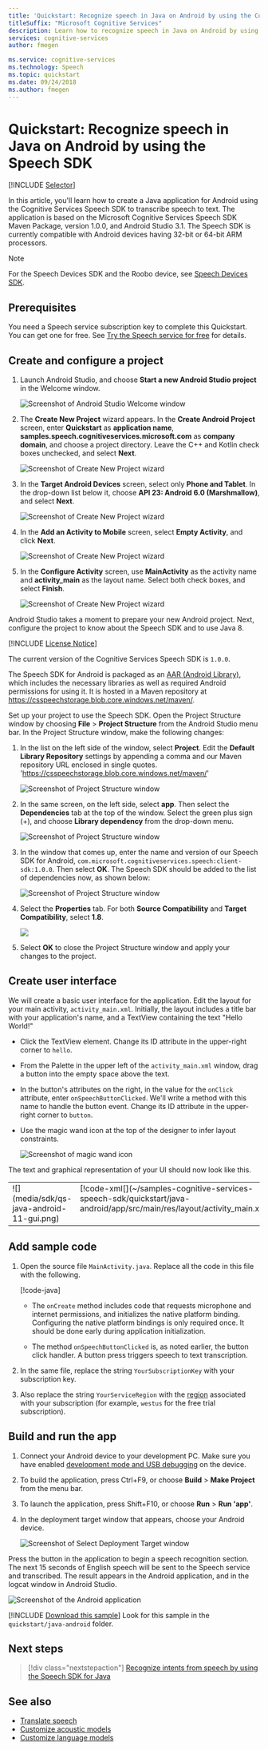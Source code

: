 ```yaml
---
title: 'Quickstart: Recognize speech in Java on Android by using the Cognitive Services Speech SDK'
titleSuffix: "Microsoft Cognitive Services"
description: Learn how to recognize speech in Java on Android by using the Cognitive Services Speech SDK
services: cognitive-services
author: fmegen

ms.service: cognitive-services
ms.technology: Speech
ms.topic: quickstart
ms.date: 09/24/2018
ms.author: fmegen
---
```


# Quickstart: Recognize speech in Java on Android by using the Speech SDK

[!INCLUDE [Selector](../../../includes/cognitive-services-speech-service-quickstart-selector.md)]

In this article, you'll learn how to create a Java application for Android using the Cognitive Services Speech SDK to transcribe speech to text.
The application is based on the Microsoft Cognitive Services Speech SDK Maven Package, version 1.0.0, and Android Studio 3.1.
The Speech SDK is currently compatible with Android devices having 32-bit or 64-bit ARM processors.

> [!NOTE]
> For the Speech Devices SDK and the Roobo device, see [Speech Devices SDK](speech-devices-sdk.md).

## Prerequisites

You need a Speech service subscription key to complete this Quickstart. You can get one for free. See [Try the Speech service for free](get-started.md) for details.

## Create and configure a project

1. Launch Android Studio, and choose **Start a new Android Studio project** in the Welcome window.

    ![Screenshot of Android Studio Welcome window](media/sdk/qs-java-android-01-start-new-android-studio-project.png)

1. The **Create New Project** wizard appears. In the **Create Android Project** screen, enter **Quickstart** as **application name**, **samples.speech.cognitiveservices.microsoft.com** as **company domain**, and choose a project directory. Leave the C++ and Kotlin check boxes unchecked, and select **Next**.

   ![Screenshot of Create New Project wizard](media/sdk/qs-java-android-02-create-android-project.png)

1. In the **Target Android Devices** screen, select only **Phone and Tablet**. In the drop-down list below it, choose **API 23: Android 6.0 (Marshmallow)**, and select **Next**.

   ![Screenshot of Create New Project wizard](media/sdk/qs-java-android-03-target-android-devices.png)

1. In the **Add an Activity to Mobile** screen, select **Empty Activity**, and click **Next**.

   ![Screenshot of Create New Project wizard](media/sdk/qs-java-android-04-add-an-activity-to-mobile.png)

1. In the **Configure Activity** screen, use **MainActivity** as the activity name and **activity\_main** as the layout name. Select both check boxes, and select **Finish**.

   ![Screenshot of Create New Project wizard](media/sdk/qs-java-android-05-configure-activity.png)

Android Studio takes a moment to prepare your new Android project. Next, configure the project to know about the Speech SDK and to use Java 8.

[!INCLUDE [License Notice](../../../includes/cognitive-services-speech-service-license-notice.md)]

The current version of the Cognitive Services Speech SDK is `1.0.0`.

The Speech SDK for Android is packaged as an [AAR (Android Library)](https://developer.android.com/studio/projects/android-library), which includes the necessary libraries as well as required Android permissions for using it.
It is hosted in a Maven repository at https://csspeechstorage.blob.core.windows.net/maven/.

Set up your project to use the Speech SDK. Open the Project Structure window by choosing **File** > **Project Structure** from the Android Studio menu bar. In the Project Structure window, make the following changes: 

1. In the list on the left side of the window, select **Project**. Edit the **Default Library Repository** settings by appending a comma and our Maven repository URL enclosed in single quotes. 'https://csspeechstorage.blob.core.windows.net/maven/'

   ![Screenshot of Project Structure window](media/sdk/qs-java-android-06-add-maven-repository.png)

1. In the same screen, on the left side, select **app**. Then select the **Dependencies** tab at the top of the window. Select the green plus sign (+), and choose **Library dependency** from the drop-down menu.

   ![Screenshot of Project Structure window](media/sdk/qs-java-android-07-add-module-dependency.png)

1. In the window that comes up, enter the name and version of our Speech SDK for Android, `com.microsoft.cognitiveservices.speech:client-sdk:1.0.0`. Then select **OK**.
   The Speech SDK should be added to the list of dependencies now, as shown below:

   ![Screenshot of Project Structure window](media/sdk/qs-java-android-08-dependency-added-1.0.0.png)

1. Select the **Properties** tab. For both **Source Compatibility** and **Target Compatibility**, select **1.8**.

   ![](media/sdk/qs-java-android-09-dependency-added.png)

1. Select **OK** to close the Project Structure window and apply your changes to the project.

## Create user interface

We will create a basic user interface for the application. Edit the layout for your main activity, `activity_main.xml`. Initially, the layout includes a title bar with your application's name, and a TextView containing the text "Hello World!"

* Click the TextView element. Change its ID attribute in the upper-right corner to `hello`.

* From the Palette in the upper left of the `activity_main.xml` window, drag a button into the empty space above the text.

* In the button's attributes on the right, in the value for the `onClick` attribute, enter `onSpeechButtonClicked`. We'll write a method with this name to handle the button event.  Change its ID attribute in the upper-right corner to `button`.

* Use the magic wand icon at the top of the designer to infer layout constraints.

  ![Screenshot of magic wand icon](media/sdk/qs-java-android-10-infer-layout-constraints.png)

The text and graphical representation of your UI should now look like this.

<table>
<tr>
<td valign="top">
![](media/sdk/qs-java-android-11-gui.png)
</td>
<td valign="top">
[!code-xml[](~/samples-cognitive-services-speech-sdk/quickstart/java-android/app/src/main/res/layout/activity_main.xml)]
</td>
</tr>
</table>

## Add sample code

1. Open the source file `MainActivity.java`. Replace all the code in this file with the following.

   [!code-java[](~/samples-cognitive-services-speech-sdk/quickstart/java-android/app/src/main/java/com/microsoft/cognitiveservices/speech/samples/quickstart/MainActivity.java#code)]

   * The `onCreate` method includes code that requests microphone and internet permissions, and initializes the native platform binding. Configuring the native platform bindings is only required once. It should be done early during application initialization.
   
   * The method `onSpeechButtonClicked` is, as noted earlier, the button click handler. A button press triggers speech to text transcription.

1. In the same file, replace the string `YourSubscriptionKey` with your subscription key.

1. Also replace the string `YourServiceRegion` with the [region](regions.md) associated with your subscription (for example, `westus` for the free trial subscription).

## Build and run the app

1. Connect your Android device to your development PC. Make sure you have enabled [development mode and USB debugging](https://developer.android.com/studio/debug/dev-options) on the device.

1. To build the application, press Ctrl+F9, or choose **Build** > **Make Project** from the menu bar.

1. To launch the application, press Shift+F10, or choose **Run** > **Run 'app'**.

1. In the deployment target window that appears, choose your Android device.

   ![Screenshot of Select Deployment Target window](media/sdk/qs-java-android-12-deploy.png)

Press the button in the application to begin a speech recognition section. The next 15 seconds of English speech will be sent to the Speech service and transcribed. The result appears in the Android application, and in the logcat window in Android Studio.

![Screenshot of the Android application](media/sdk/qs-java-android-13-gui-on-device.png)

[!INCLUDE [Download this sample](../../../includes/cognitive-services-speech-service-speech-sdk-sample-download-h2.md)]
Look for this sample in the `quickstart/java-android` folder.

## Next steps

> [!div class="nextstepaction"]
> [Recognize intents from speech by using the Speech SDK for Java](how-to-recognize-intents-from-speech-java.md)

## See also

- [Translate speech](how-to-translate-speech-csharp.md)
- [Customize acoustic models](how-to-customize-acoustic-models.md)
- [Customize language models](how-to-customize-language-model.md)
